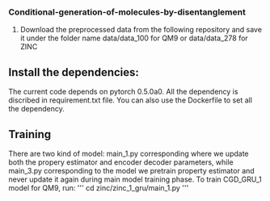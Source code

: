 ### Conditional-generation-of-molecules-by-disentanglement

1. Download the preprocessed data from the following repository and save it under the folder name data/data_100 for QM9 or data/data_278 for ZINC

## Install the dependencies:
The current code depends on pytorch 0.5.0a0. All the dependency is discribed in requirement.txt file. You can also use the Dockerfile to set all the dependency.

## Training 
There are two kind of model: main_1.py corresponding where we update both the propery estimator and encoder decoder parameters, while main_3.py corresponding to the model we pretrain property estimator and never update it again during main model training phase.
To train CGD_GRU_1 model for QM9, run:
'''
cd zinc/zinc_1_gru/main_1.py
'''
